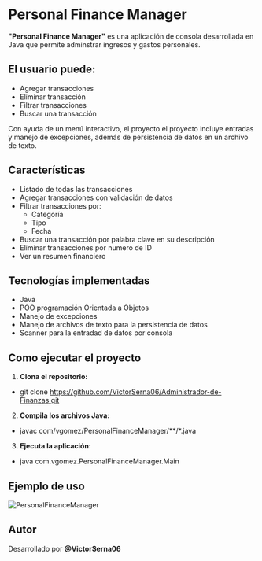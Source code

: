 # Personal Finance Manager
**"Personal Finance Manager"** es una aplicación de consola desarrollada en Java que permite adminstrar ingresos y gastos personales.
## El usuario puede: ##
- Agregar transacciones
- Eliminar transacción
- Filtrar transacciones 
- Buscar una transacción

Con ayuda de un menú interactivo, el proyecto el proyecto incluye entradas y manejo de excepciones, además de persistencia de datos en un archivo de texto.
## Características ##
- Listado de todas las transacciones
- Agregar transacciones con validación de datos
- Filtrar transacciones por:
  - Categoría
  - Tipo
  - Fecha
- Buscar una transacción por palabra clave en su descripción
- Eliminar transacciones por numero de ID
- Ver un resumen financiero

## Tecnologías implementadas ##
- Java
- POO programación Orientada a Objetos
- Manejo de excepciones
- Manejo de archivos de texto para la persistencia de datos
- Scanner para la entradad de datos por consola

## Como ejecutar el proyecto ##
1. **Clona el repositorio:**
  - git clone https://github.com/VictorSerna06/Administrador-de-Finanzas.git
2. **Compila los archivos Java:**
  - javac com/vgomez/PersonalFinanceManager/**/*.java
3. **Ejecuta la aplicación:**
  - java com.vgomez.PersonalFinanceManager.Main

## Ejemplo de uso ##
![PersonalFinanceManager](https://github.com/user-attachments/assets/bdac7d13-6fe6-475d-9d6a-f3202901e937)

## Autor ##
Desarrollado por **@VictorSerna06**
